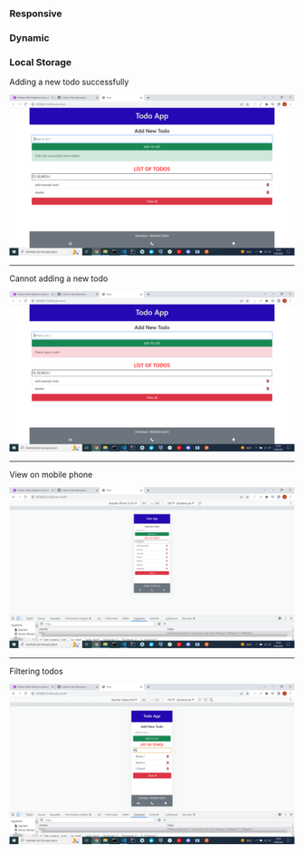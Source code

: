 ### Responsive
### Dynamic
### Local Storage

Adding a new todo successfully

![AddTodo](https://github.com/Abdullah-Sahin/Todo-App/blob/main/images/successAlert.png)

---

Cannot adding a new todo

![AddTodo](https://github.com/Abdullah-Sahin/Todo-App/blob/main/images/failAlert.png)

---

View on mobile phone

![IPhone12](https://github.com/Abdullah-Sahin/Todo-App/blob/main/images/IPhone12All.png)

---

Filtering todos

![FilterTodos](https://github.com/Abdullah-Sahin/Todo-App/blob/main/images/IPhone12%20Filter.png)

